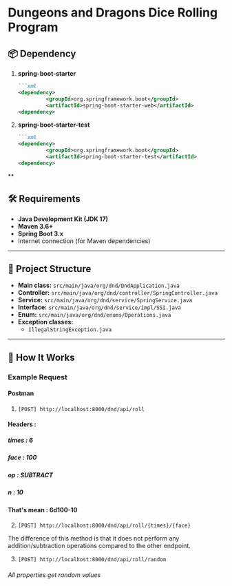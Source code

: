 # Dungeons and Dragons Dice Rolling Program



## 📦 Dependency

1. **spring-boot-starter**
   ```markdown
   ```xml
   <dependency>
			<groupId>org.springframework.boot</groupId>
			<artifactId>spring-boot-starter-web</artifactId>
   <dependency>

2. **spring-boot-starter-test**
   ```markdown
   ```xml
   <dependency>
			<groupId>org.springframework.boot</groupId>
			<artifactId>spring-boot-starter-test</artifactId>
   <dependency>
   
**
## 🛠️ Requirements

- **Java Development Kit (JDK 17)**
- **Maven 3.6+**
- **Spring Boot 3.x**
- Internet connection (for Maven dependencies)

---

## 📁 Project Structure

- **Main class:** `src/main/java/org/dnd/DndApplication.java`
- **Controller:** `src/main/java/org/dnd/controller/SpringController.java`
- **Service:** `src/main/java/org/dnd/service/SpringService.java`
- **Interface:** `src/main/java/org/dnd/service/impl/SSI.java`
- **Enum:** `src/main/java/org/dnd/enums/Operations.java`
- **Exception classes:**
    - `IllegalStringException.java`

---

## 🔧 How It Works

### Example Request

#### Postman
1. ```[POST] http://localhost:8000/dnd/api/roll```

#### Headers : 
##### times                           : 6
##### face                            : 100
##### op                              : SUBTRACT
##### n                               : 10
#### That's mean  : 6d100-10

2. ```[POST] http://localhost:8000/dnd/api/roll/{times}/{face}```

The difference of this method is that it does not perform any addition/subtraction operations compared to the other endpoint.

3. ```[POST] http://localhost:8000/dnd/api/roll/random```

###### All properties get random values
